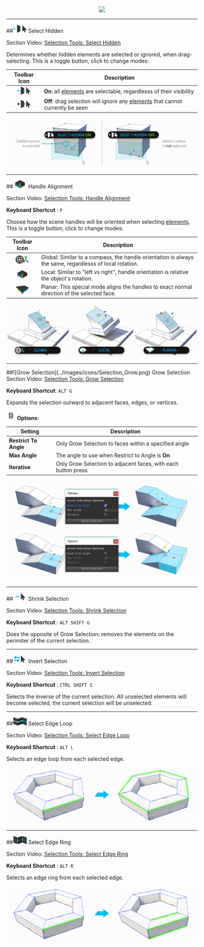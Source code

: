 <!-- #Video: Selection Tools

[![ProBuilder Fundamentals Video](../images/VideoLink_YouTube_768.png)](@todo "Selection Tools Video")

 -->
<div style="text-align:center">
<img src="../../images/Toolbar_SelectionTools.png">
</div>

---

##![Select Hidden ON](../images/icons/Selection_SelectHidden-ON.png) Select Hidden

<div class="video-link">
Section Video: <a href="@todo">Selection Tools: Select Hidden</a>
</div>

Determines whether hidden elements are selected or ignored, when drag-selecting. This is a toggle button, click to change modes:

Toolbar Icon | Description
:---:|---
![Select Hidden ON](../images/icons/Selection_SelectHidden-ON.png) | **On**: all [elements](../general/fundamentals/#editing-meshes) are selectable, regardlesss of their visibility
![Select Hidden OFF](../images/icons/Selection_SelectHidden-OFF.png) |  **Off**: drag selection will ignore any [elements](../general/fundamentals/#editing-meshes) that cannot currently be seen

![Handle Alignment Examples](../images/SelectHidden_Example.png)

---

##![Handle Alignment Local](../images/icons/HandleAlign_Local.png) Handle Alignment

<div class="video-link">
Section Video: <a href="@todo">Selection Tools: Handle Alignment</a>
</div>

**Keyboard Shortcut** : `P`

Choose how the scene handles will be oriented when selecting [elements](../general/fundamentals/#editing-meshes). This is a toggle button; click to change modes:

Toolbar Icon | Description
:---:|---
![Handle Alignment Global](../images/icons/HandleAlign_World.png) | Global: Similar to a compass, the handle orientation is always the same, regardlesss of local rotation.
![Handle Alignment Local](../images/icons/HandleAlign_Local.png) | Local: Similar to "left vs right", handle orientation is relative the object's rotation.
![Handle Alignment Planar](../images/icons/HandleAlign_Plane.png) | Planar: This special mode aligns the handles to exact normal direction of the selected face.

![Handle Alignment Examples](../images/HandleAlign_ExamplesWithTextAndIcons.png)

---

<a id="grow" />
##![Grow Selection](../images/icons/Selection_Grow.png) Grow Selection

<div class="video-link">
Section Video: <a href="@todo">Selection Tools: Grow Selection</a>
</div> 

**Keyboard Shortcut**: `ALT G`

Expands the selection outward to adjacent faces, edges, or vertices.

![Options Icon](../images/icons/options.png) **Options**:

Setting | Description
--- | ---
**Restrict To Angle** | Only Grow Selection to faces within a specified angle
**Max Angle** | The angle to use when Restrict to Angle is **On**
**Iterative** | Only Grow Selection to adjacent faces, with each button press

![Handle Alignment Examples](../images/GrowSelection_Example.png)

---
 
##![Shrink Selection](../images/icons/Selection_Shrink.png) Shrink Selection

<div class="video-link">
Section Video: <a href="@todo">Selection Tools: Shrink Selection</a>
</div> 

**Keyboard Shortcut** : `ALT SHIFT G`

Does the opposite of Grow Selection: removes the elements on the perimiter of the current selection.

---

##![Invert Selection](../images/icons/Selection_Invert.png) Invert Selection

<div class="video-link">
Section Video: <a href="@todo">Selection Tools: Invert Selection</a>
</div> 

**Keyboard Shortcut** : `CTRL SHIFT I`

Selects the inverse of the current selection. All unselected elements will become selected, the current selection will be unselected.

---

##![Select Edge Loop Icon](../images/icons/Selection_Loop.png "Select Edge Loop Icon") Select Edge Loop

<div class="video-link">
Section Video: <a href="@todo">Selection Tools: Select Edge Loop</a>
</div> 

**Keyboard Shortcut** : `ALT L`

Selects an edge loop from each selected edge.

![Handle Alignment Examples](../images/Selection_LoopExample.png)

---

##![Select Edge Ring Icon](../images/icons/Selection_Ring.png "Select Edge Ring Icon") Select Edge Ring

<div class="video-link">
Section Video: <a href="@todo">Selection Tools: Select Edge Ring</a>
</div> 

**Keyboard Shortcut** : `ALT R`

Selects an edge ring from each selected edge.

![Handle Alignment Examples](../images/Selection_RingExample.png)

